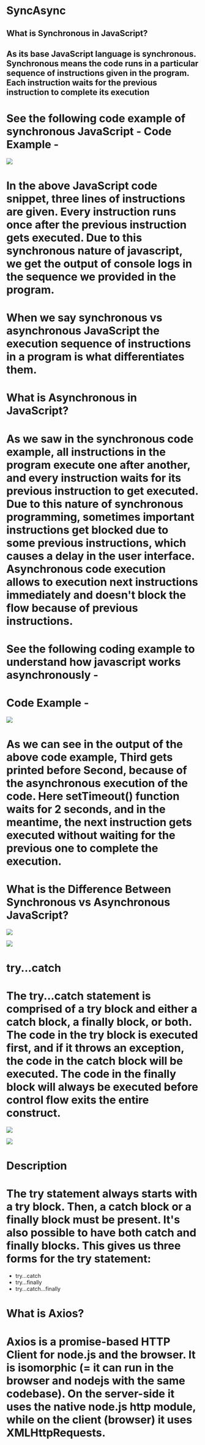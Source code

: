 # SyncAsync


## What is Synchronous in JavaScript?
## As its base JavaScript language is synchronous. Synchronous means the code runs in a particular sequence of instructions given in the program. Each instruction waits for the previous instruction to complete its execution

# See the following code example of synchronous JavaScript - Code Example -
![](/Imagess/1.PNG)


# In the above JavaScript code snippet, three lines of instructions are given. Every instruction runs once after the previous instruction gets executed. Due to this synchronous nature of javascript, we get the output of console logs in the sequence we provided in the program.

# When we say synchronous vs asynchronous JavaScript the execution sequence of instructions in a program is what differentiates them.



# What is Asynchronous in JavaScript?

# As we saw in the synchronous code example, all instructions in the program execute one after another, and every instruction waits for its previous instruction to get executed. Due to this nature of synchronous programming, sometimes important instructions get blocked due to some previous instructions, which causes a delay in the user interface. Asynchronous code execution allows to execution next instructions immediately and doesn't block the flow because of previous instructions.


# See the following coding example to understand how javascript works asynchronously -

# Code Example -
![](/Imagess/2.PNG)

# As we can see in the output of the above code example, Third gets printed before Second, because of the asynchronous execution of the code. Here setTimeout() function waits for 2 seconds, and in the meantime, the next instruction gets executed without waiting for the previous one to complete the execution.


# What is the Difference Between Synchronous vs Asynchronous JavaScript?

![](/Imagess/3.PNG)

![](/Imagess/4.PNG)





# try...catch
# The try...catch statement is comprised of a try block and either a catch block, a finally block, or both. The code in the try block is executed first, and if it throws an exception, the code in the catch block will be executed. The code in the finally block will always be executed before control flow exits the entire construct.



![](/Imagess/5.PNG)


![](/Imagess/6.PNG)


# Description

# The try statement always starts with a try block. Then, a catch block or a finally block must be present. It's also possible to have both catch and finally blocks. This gives us three forms for the try statement:

- try...catch
- try...finally
- try...catch...finally


# What is Axios?

# Axios is a promise-based HTTP Client for node.js and the browser. It is isomorphic (= it can run in the browser and nodejs with the same codebase). On the server-side it uses the native node.js http module, while on the client (browser) it uses XMLHttpRequests.